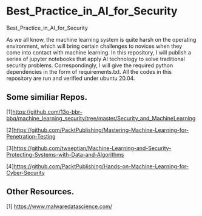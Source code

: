 # Best_Practice_in_AI_for_Security
Best_Practice_in_AI_for_Security

As we all know, the machine learning system is quite harsh on the operating environment, which will bring certain challenges to novices when they come into contact with machine learning. In this repository, I will publish a series of jupyter notebooks that apply AI technology to solve traditional security problems. Correspondingly, I will give the required python dependencies in the form of requirements.txt. All the codes in this repository are run and verified under ubuntu 20.04.



## Some similiar Repos.
[1]https://github.com/13o-bbr-bbq/machine_learning_security/tree/master/Security_and_MachineLearning 

[2]https://github.com/PacktPublishing/Mastering-Machine-Learning-for-Penetration-Testing

[3]https://github.com/twseptian/Machine-Learning-and-Security-Protecting-Systems-with-Data-and-Algorithms

[4]https://github.com/PacktPublishing/Hands-on-Machine-Learning-for-Cyber-Security

## Other Resources.
[1] https://www.malwaredatascience.com/
